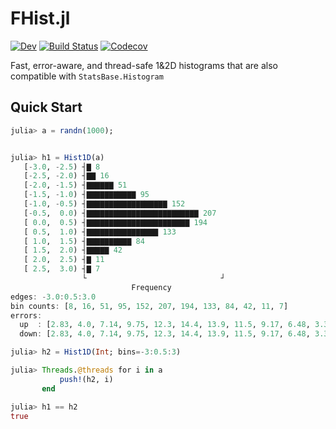 # FHist.jl

[![Dev](https://img.shields.io/badge/docs-dev-blue.svg)](https://moelf.github.io/FHist.jl/dev/)
[![Build Status](https://github.com/Moelf/FHist.jl/workflows/CI/badge.svg)](https://github.com/Moelf/FHist.jl/actions)
[![Codecov](https://codecov.io/gh/Moelf/FHist.jl/branch/master/graph/badge.svg)](https://codecov.io/gh/Moelf/FHist.jl)

Fast, error-aware, and thread-safe 1&2D histograms that are also compatible with `StatsBase.Histogram`

## Quick Start
```julia
julia> a = randn(1000);


julia> h1 = Hist1D(a)
   [-3.0, -2.5) ┤▇ 8                             
   [-2.5, -2.0) ┤▇▇ 16                           
   [-2.0, -1.5) ┤▇▇▇▇▇▇ 51                       
   [-1.5, -1.0) ┤▇▇▇▇▇▇▇▇▇▇▇ 95                  
   [-1.0, -0.5) ┤▇▇▇▇▇▇▇▇▇▇▇▇▇▇▇▇▇▇ 152          
   [-0.5,  0.0) ┤▇▇▇▇▇▇▇▇▇▇▇▇▇▇▇▇▇▇▇▇▇▇▇▇▇ 207   
   [ 0.0,  0.5) ┤▇▇▇▇▇▇▇▇▇▇▇▇▇▇▇▇▇▇▇▇▇▇▇ 194     
   [ 0.5,  1.0) ┤▇▇▇▇▇▇▇▇▇▇▇▇▇▇▇▇ 133            
   [ 1.0,  1.5) ┤▇▇▇▇▇▇▇▇▇▇ 84                   
   [ 1.5,  2.0) ┤▇▇▇▇▇ 42                        
   [ 2.0,  2.5) ┤▇ 11                            
   [ 2.5,  3.0) ┤▇ 7                             
                └                              ┘ 
                           Frequency
edges: -3.0:0.5:3.0
bin counts: [8, 16, 51, 95, 152, 207, 194, 133, 84, 42, 11, 7]
errors: 
  up  : [2.83, 4.0, 7.14, 9.75, 12.3, 14.4, 13.9, 11.5, 9.17, 6.48, 3.32, 2.65]
  down: [2.83, 4.0, 7.14, 9.75, 12.3, 14.4, 13.9, 11.5, 9.17, 6.48, 3.32, 2.65]

julia> h2 = Hist1D(Int; bins=-3:0.5:3)

julia> Threads.@threads for i in a
           push!(h2, i)
       end

julia> h1 == h2
true
```
